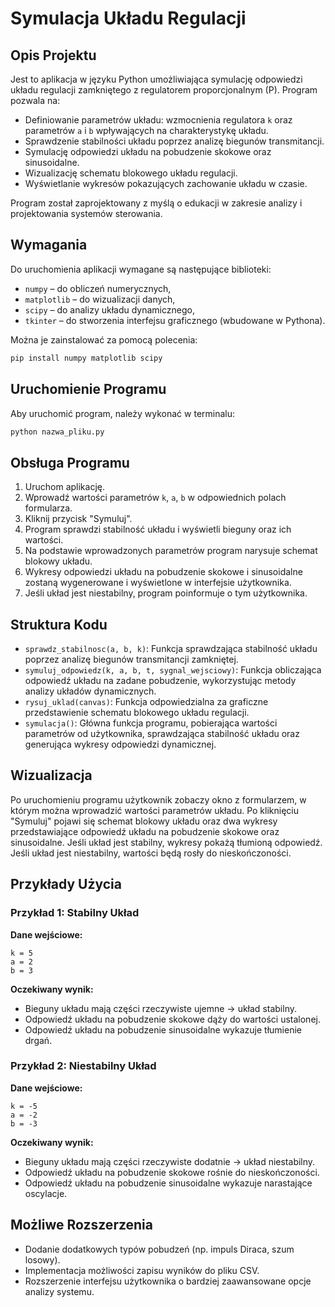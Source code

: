 # Symulacja Układu Regulacji

## Opis Projektu

Jest to aplikacja w języku Python umożliwiająca symulację odpowiedzi układu regulacji zamkniętego z regulatorem proporcjonalnym (P). Program pozwala na:
- Definiowanie parametrów układu: wzmocnienia regulatora `k` oraz parametrów `a` i `b` wpływających na charakterystykę układu.
- Sprawdzenie stabilności układu poprzez analizę biegunów transmitancji.
- Symulację odpowiedzi układu na pobudzenie skokowe oraz sinusoidalne.
- Wizualizację schematu blokowego układu regulacji.
- Wyświetlanie wykresów pokazujących zachowanie układu w czasie.

Program został zaprojektowany z myślą o edukacji w zakresie analizy i projektowania systemów sterowania.

## Wymagania

Do uruchomienia aplikacji wymagane są następujące biblioteki:

- `numpy` – do obliczeń numerycznych,
- `matplotlib` – do wizualizacji danych,
- `scipy` – do analizy układu dynamicznego,
- `tkinter` – do stworzenia interfejsu graficznego (wbudowane w Pythona).

Można je zainstalować za pomocą polecenia:
```bash
pip install numpy matplotlib scipy
```

## Uruchomienie Programu

Aby uruchomić program, należy wykonać w terminalu:
```bash
python nazwa_pliku.py
```

## Obsługa Programu

1. Uruchom aplikację.
2. Wprowadź wartości parametrów `k`, `a`, `b` w odpowiednich polach formularza.
3. Kliknij przycisk "Symuluj".
4. Program sprawdzi stabilność układu i wyświetli bieguny oraz ich wartości.
5. Na podstawie wprowadzonych parametrów program narysuje schemat blokowy układu.
6. Wykresy odpowiedzi układu na pobudzenie skokowe i sinusoidalne zostaną wygenerowane i wyświetlone w interfejsie użytkownika.
7. Jeśli układ jest niestabilny, program poinformuje o tym użytkownika.

## Struktura Kodu

- `sprawdz_stabilnosc(a, b, k)`: Funkcja sprawdzająca stabilność układu poprzez analizę biegunów transmitancji zamkniętej.
- `symuluj_odpowiedz(k, a, b, t, sygnal_wejsciowy)`: Funkcja obliczająca odpowiedź układu na zadane pobudzenie, wykorzystując metody analizy układów dynamicznych.
- `rysuj_uklad(canvas)`: Funkcja odpowiedzialna za graficzne przedstawienie schematu blokowego układu regulacji.
- `symulacja()`: Główna funkcja programu, pobierająca wartości parametrów od użytkownika, sprawdzająca stabilność układu oraz generująca wykresy odpowiedzi dynamicznej.

## Wizualizacja

Po uruchomieniu programu użytkownik zobaczy okno z formularzem, w którym można wprowadzić wartości parametrów układu. Po kliknięciu "Symuluj" pojawi się schemat blokowy układu oraz dwa wykresy przedstawiające odpowiedź układu na pobudzenie skokowe oraz sinusoidalne. Jeśli układ jest stabilny, wykresy pokażą tłumioną odpowiedź. Jeśli układ jest niestabilny, wartości będą rosły do nieskończoności.

## Przykłady Użycia

### Przykład 1: Stabilny Układ
**Dane wejściowe:**
```
k = 5
a = 2
b = 3
```
**Oczekiwany wynik:**
- Bieguny układu mają części rzeczywiste ujemne → układ stabilny.
- Odpowiedź układu na pobudzenie skokowe dąży do wartości ustalonej.
- Odpowiedź układu na pobudzenie sinusoidalne wykazuje tłumienie drgań.

### Przykład 2: Niestabilny Układ
**Dane wejściowe:**
```
k = -5
a = -2
b = -3
```
**Oczekiwany wynik:**
- Bieguny układu mają części rzeczywiste dodatnie → układ niestabilny.
- Odpowiedź układu na pobudzenie skokowe rośnie do nieskończoności.
- Odpowiedź układu na pobudzenie sinusoidalne wykazuje narastające oscylacje.

## Możliwe Rozszerzenia

- Dodanie dodatkowych typów pobudzeń (np. impuls Diraca, szum losowy).
- Implementacja możliwości zapisu wyników do pliku CSV.
- Rozszerzenie interfejsu użytkownika o bardziej zaawansowane opcje analizy systemu.



